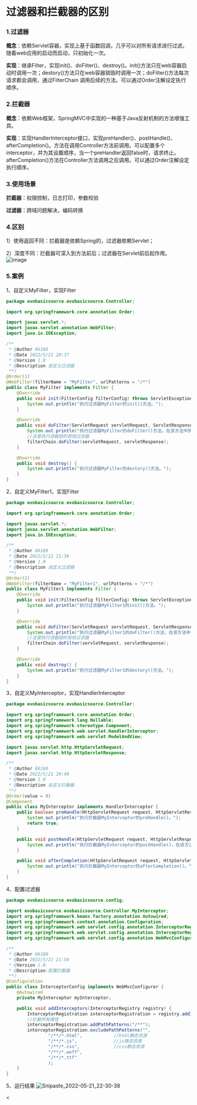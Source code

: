# 过滤器和拦截器的区别


### 1.过滤器
**概念**：依赖Servlet容器，实现上基于函数回调，几乎可以对所有请求进行过滤。随着web应用的启动而启动，只初始化一次。

**实现**：继承Filter，实现init()、doFilter()、destroy()。init()方法只在web容器启动时调用一次；destory()方法只在web容器销毁时调用一次；doFilter()方法每次请求都会调用，通过FilterChain 调用后续的方法。可以通过Order注解设定执行顺序。

### 2.拦截器
**概念**：依赖Web框架，SpringMVC中实现的一种基于Java反射机制的方法增强工具。

**实现**：实现HandlerInterceptor接口，实现preHandler()、postHandle()、afterCompletion()。方法在调用Controller方法前调用。可以配置多个interceptor，并为其设置顺序，当一个preHandler返回false时，请求终止。afterCompletion()方法在Controller方法调用之后调用。可以通过Order注解设定执行顺序。

### 3.使用场景
**拦截器**：权限控制，日志打印，参数校验

**过滤器**：跨域问题解决，编码转换

### 4.区别
1）使用返回不同：拦截器是依赖Spring的，过滤器依赖Servlet；

2）深度不同：拦截器可深入到方法前后；过滤器在Servlet前后起作用。
![image](https://user-images.githubusercontent.com/62679490/169651738-6d04daa0-80f5-47c6-9673-c4d0e9052f22.png)


### 5.案例
1、自定义MyFilter，实现Filter
```java
package evobasicsource.evobasicsource.Controller;

import org.springframework.core.annotation.Order;

import javax.servlet.*;
import javax.servlet.annotation.WebFilter;
import java.io.IOException;

/**
 * @Author 86180
 * @Date 2022/5/21 20:37
 * @Version 1.0
 * @Description 自定义过滤器
 **/
@Order(1)
@WebFilter(filterName = "MyFilter", urlPatterns = "/*")
public class MyFilter implements Filter {
    @Override
    public void init(FilterConfig filterConfig) throws ServletException {
        System.out.println("执行过滤器MyFilter的init()方法。");
    }

    @Override
    public void doFilter(ServletRequest servletRequest, ServletResponse servletResponse, FilterChain filterChain) throws IOException, ServletException {
        System.out.println("执行过滤器MyFilter的doFilter()方法，在该方法中执行过滤逻辑。");
        //这里执行滤器链的其他过滤器
        filterChain.doFilter(servletRequest, servletResponse);
    }

    @Override
    public void destroy() {
        System.out.println("执行过滤器MyFilter的destory()方法。");
    }
}

```
2、自定义MyFilter1，实现Filter
```java
package evobasicsource.evobasicsource.Controller;

import org.springframework.core.annotation.Order;

import javax.servlet.*;
import javax.servlet.annotation.WebFilter;
import java.io.IOException;

/**
 * @Author 86180
 * @Date 2022/5/21 21:39
 * @Version 1.0
 * @Description 自定义过滤器
 **/
@Order(2)
@WebFilter(filterName = "MyFilter1", urlPatterns = "/*")
public class MyFilter1 implements Filter {
    @Override
    public void init(FilterConfig filterConfig) throws ServletException {
        System.out.println("执行过滤器MyFilter1的init()方法。");
    }

    @Override
    public void doFilter(ServletRequest servletRequest, ServletResponse servletResponse, FilterChain filterChain) throws IOException, ServletException {
        System.out.println("执行过滤器MyFilter1的doFilter()方法，在该方法中执行过滤逻辑。");
        //这里执行滤器链的其他过滤器
        filterChain.doFilter(servletRequest, servletResponse);
    }

    @Override
    public void destroy() {
        System.out.println("执行过滤器MyFilter1的destory()方法。");
    }
}
```
3、自定义MyInterceptor，实现HandlerInterceptor
```java
package evobasicsource.evobasicsource.Controller;

import org.springframework.core.annotation.Order;
import org.springframework.lang.Nullable;
import org.springframework.stereotype.Component;
import org.springframework.web.servlet.HandlerInterceptor;
import org.springframework.web.servlet.ModelAndView;

import javax.servlet.http.HttpServletRequest;
import javax.servlet.http.HttpServletResponse;

/**
 * @Author 86180
 * @Date 2022/5/21 20:40
 * @Version 1.0
 * @Description 自定义拦截器
 **/
@Order(value = 0)
@Component
public class MyInterceptor implements HandlerInterceptor {
    public boolean preHandle(HttpServletRequest request, HttpServletResponse response, Object handler) throws Exception {
        System.out.println("执行拦截器MyInterceptor的preHandle()。");
        return true;
    }

    public void postHandle(HttpServletRequest request, HttpServletResponse response, Object handler, @Nullable ModelAndView modelAndView) throws Exception {
        System.out.println("执行拦截器MyInterceptor的postHandle()，在该方法内进行拦截器的处理操作");
    }

    public void afterCompletion(HttpServletRequest request, HttpServletResponse response, Object handler, @Nullable Exception ex) throws Exception {
        System.out.println("执行拦截器MyInterceptor的afterCompletion()。");
    }
}

```
4、配置过滤器
```java
package evobasicsource.evobasicsource.config;

import evobasicsource.evobasicsource.Controller.MyInterceptor;
import org.springframework.beans.factory.annotation.Autowired;
import org.springframework.context.annotation.Configuration;
import org.springframework.web.servlet.config.annotation.InterceptorRegistration;
import org.springframework.web.servlet.config.annotation.InterceptorRegistry;
import org.springframework.web.servlet.config.annotation.WebMvcConfigurer;

/**
 * @Author 86180
 * @Date 2022/5/21 21:50
 * @Version 1.0
 * @Description:配置拦截器
 **/
@Configuration
public class InterceptorConfig implements WebMvcConfigurer {
    @Autowired
    private MyInterceptor myInterceptor;

    public void addInterceptors(InterceptorRegistry registry) {
        InterceptorRegistration interceptorRegistration = registry.addInterceptor(myInterceptor);
        //拦截所有路径
        interceptorRegistration.addPathPatterns("/**");
        interceptorRegistration.excludePathPatterns("",
                "/**/*.html",            //html静态资源
                "/**/*.js",              //js静态资源
                "/**/*.css",             //css静态资源
                "/**/*.woff",
                "/**/*.ttf"
                );
    }
}
```
5、运行结果
![Snipaste_2022-05-21_22-30-38](https://user-images.githubusercontent.com/62679490/169656259-8d22e017-b60f-4bf7-8c33-6890dec25cbe.png)


<

>

